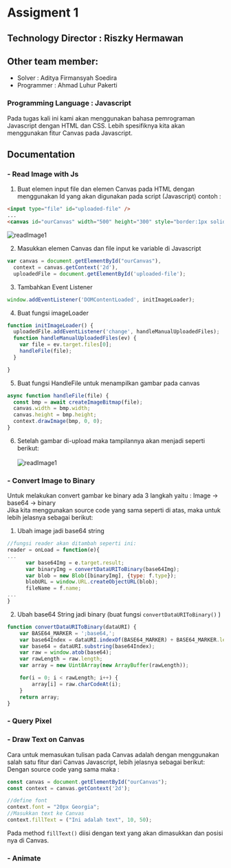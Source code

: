 # Assigment 1
## Technology Director : Riszky Hermawan
## Other team member:
- Solver : Aditya Firmansyah Soedira
- Programmer : Ahmad Luhur Pakerti


### Programming Language : Javascript
Pada tugas kali ini kami akan menggunakan bahasa pemrograman Javascript dengan HTML dan CSS. Lebih spesifiknya kita akan menggunakan fitur Canvas pada Javascript.


## Documentation
### - Read Image with Js
1. Buat elemen input file dan elemen Canvas pada HTML dengan menggunakan Id yang akan digunakan pada script (Javascript)
contoh :
```HTML
<input type="file" id="uploaded-file" />
...
<canvas id="ourCanvas" width="500" height="300" style="border:1px solid #000000;"></canvas>
```
![readImage1](https://github.com/riszkyhermawan/Computer-Graphic-Course/blob/d0405eacae8ef8be0645d70e134bf1360e255f8a/img/Screenshot%20(576).png)

2. Masukkan elemen Canvas dan file input ke variable di Javascript
```js
var canvas = document.getElementById("ourCanvas"),
  context = canvas.getContext('2d'),
  uploadedFile = document.getElementById('uploaded-file');

```
3. Tambahkan Event Listener 
```js
window.addEventListener('DOMContentLoaded', initImageLoader);
```
4. Buat fungsi imageLoader 
```js
function initImageLoader() {
  uploadedFile.addEventListener('change', handleManualUploadedFiles);
  function handleManualUploadedFiles(ev) {
    var file = ev.target.files[0];
    handleFile(file);
  }

}
```
5. Buat fungsi HandleFile untuk menampilkan gambar pada canvas
```js
async function handleFile(file) {
  const bmp = await createImageBitmap(file); 
  canvas.width = bmp.width; 
  canvas.height = bmp.height; 
  context.drawImage(bmp, 0, 0);
}

```
6. Setelah gambar di-upload maka tampilannya akan menjadi seperti berikut:
<br></br>
![readImage1](https://github.com/riszkyhermawan/Computer-Graphic-Course/blob/d0405eacae8ef8be0645d70e134bf1360e255f8a/img/Screenshot%20(577).png)


### - Convert Image to Binary
Untuk melakukan convert gambar ke binary ada 3 langkah yaitu : Image -> base64 -> binary <br>
Jika kita menggunakan source code yang sama seperti di atas, maka untuk lebih jelasnya sebagai berikut:

1. Ubah image jadi base64 string
```js
//fungsi reader akan ditambah seperti ini:
reader = onLoad = function(e){
...
      var base64Img = e.target.result;
      var binaryImg = convertDataURIToBinary(base64Img);
      var blob = new Blob([binaryImg], {type: f.type});
      blobURL = window.URL.createObjectURL(blob);
      fileName = f.name;      
...
}

```

2. Ubah base64 String jadi binary (buat fungsi ```convertDataURIToBinary()``` )
```js
function convertDataURIToBinary(dataURI) {
	var BASE64_MARKER = ';base64,';
	var base64Index = dataURI.indexOf(BASE64_MARKER) + BASE64_MARKER.length;
	var base64 = dataURI.substring(base64Index);
	var raw = window.atob(base64);
	var rawLength = raw.length;
	var array = new Uint8Array(new ArrayBuffer(rawLength));

	for(i = 0; i < rawLength; i++) {
		array[i] = raw.charCodeAt(i);
	}
	return array;
}
```

### - Query Pixel

### - Draw Text on Canvas
Cara untuk memasukan tulisan pada Canvas adalah dengan menggunakan salah satu fitur dari Canvas Javascript, lebih jelasnya sebagai berikut: <br>
Dengan source code yang sama maka :
```js
const canvas = document.getElementById("ourCanvas");
const context = canvas.getContext('2d');

//define font
context.font = "20px Georgia";
//Masukkan text ke Canvas
context.fillText = ("Ini adalah text", 10, 50);

```
Pada method ``` fillText() ``` diisi dengan text yang akan dimasukkan dan posisi nya di Canvas.



### - Animate 

